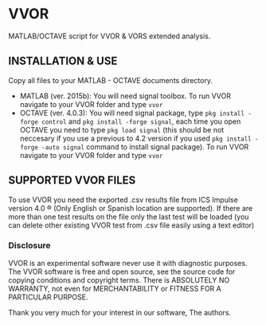 # VVOR
MATLAB/OCTAVE script for VVOR &amp; VORS extended analysis. 


## INSTALLATION & USE
Copy all files to your MATLAB - OCTAVE documents directory.
+ MATLAB (ver. 2015b): You will need signal toolbox. To run VVOR navigate to your VVOR folder and type `vvor`
+ OCTAVE (ver. 4.0.3): You will need signal package, type `pkg install -forge control` and `pkg install -forge signal`, each time you open OCTAVE you need to type `pkg load signal` (this should be not neccesary if you use a previous to 4.2 version if you used `pkg install -forge -auto signal` command to install signal package). To run VVOR navigate to your VVOR folder and type `vvor`

## SUPPORTED VVOR FILES
To use VVOR you need the exported .csv results file from ICS Impulse version 4.0 ® (Only English or Spanish location are supported). If there are more than one test results on the file only the last test will be loaded (you can delete other existing VVOR test from .csv file easily using a text editor)

### Disclosure
VVOR is an experimental software never use it with diagnostic purposes. 
The VVOR software is free and open source, see the source code for copying conditions and copyright terms.
There is ABSOLUTELY NO WARRANTY, not even for MERCHANTABILITY or FITNESS FOR A PARTICULAR PURPOSE.

Thank you very much for your interest in our software, 
The authors.
